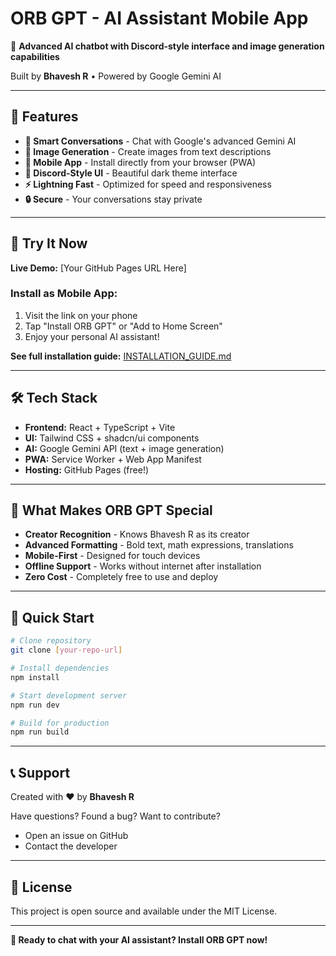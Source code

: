 # ORB GPT - AI Assistant Mobile App

🤖 **Advanced AI chatbot with Discord-style interface and image generation capabilities**

Built by **Bhavesh R** • Powered by Google Gemini AI

---

## 🚀 Features

- **💬 Smart Conversations** - Chat with Google's advanced Gemini AI
- **🎨 Image Generation** - Create images from text descriptions
- **📱 Mobile App** - Install directly from your browser (PWA)
- **🌙 Discord-Style UI** - Beautiful dark theme interface
- **⚡ Lightning Fast** - Optimized for speed and responsiveness
- **🔒 Secure** - Your conversations stay private

---

## 📱 Try It Now

**Live Demo:** [Your GitHub Pages URL Here]

### Install as Mobile App:
1. Visit the link on your phone
2. Tap "Install ORB GPT" or "Add to Home Screen"
3. Enjoy your personal AI assistant!

**See full installation guide:** [INSTALLATION_GUIDE.md](./INSTALLATION_GUIDE.md)

---

## 🛠️ Tech Stack

- **Frontend:** React + TypeScript + Vite
- **UI:** Tailwind CSS + shadcn/ui components  
- **AI:** Google Gemini API (text + image generation)
- **PWA:** Service Worker + Web App Manifest
- **Hosting:** GitHub Pages (free!)

---

## 🎯 What Makes ORB GPT Special

- **Creator Recognition** - Knows Bhavesh R as its creator
- **Advanced Formatting** - Bold text, math expressions, translations
- **Mobile-First** - Designed for touch devices
- **Offline Support** - Works without internet after installation
- **Zero Cost** - Completely free to use and deploy

---

## 🚀 Quick Start

```bash
# Clone repository
git clone [your-repo-url]

# Install dependencies  
npm install

# Start development server
npm run dev

# Build for production
npm run build
```

---

## 📞 Support

Created with ❤️ by **Bhavesh R**

Have questions? Found a bug? Want to contribute?
- Open an issue on GitHub
- Contact the developer

---

## 📄 License

This project is open source and available under the MIT License.

---

**🎉 Ready to chat with your AI assistant? Install ORB GPT now!**